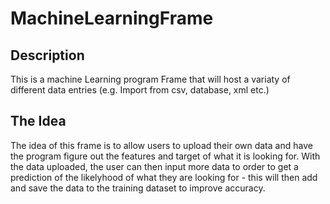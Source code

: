 # MachineLearningFrame

## Description
This is a machine Learning program Frame that will host a variaty of different data entries (e.g. Import from csv, database, xml etc.)


## The Idea
The idea of this frame is to allow users to upload their own data and have the program figure out the features and target of what it is looking for. With the data uploaded, the user can then input more data to order to get a prediction of the likelyhood of what they are looking for - this will then add and save the data to the training dataset to improve accuracy.
